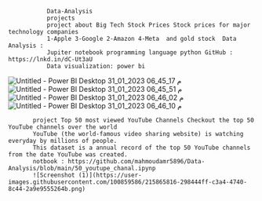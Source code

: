                Data-Analysis
               projects
               project about Big Tech Stock Prices Stock prices for major technology companies
               1-Apple 3-Google 2-Amazon 4-Meta  and gold stock  Data Analysis :    
               Jupiter notebook programming language python GitHub : https://lnkd.in/dC-Ut3aU
               Data visualization: power bi
               
  ![Untitled - Power BI Desktop 31_01_2023 06_45_17 م](https://user-images.githubusercontent.com/100859586/215852328-38ef7684-525c-4bac-a493-4d1e4585cbe8.png)
![Untitled - Power BI Desktop 31_01_2023 06_45_51 م](https://user-images.githubusercontent.com/100859586/215852593-11883ea0-cc63-486b-a412-4a601acf8b63.png)
![Untitled - Power BI Desktop 31_01_2023 06_46_02 م](https://user-images.githubusercontent.com/100859586/215852638-2fd75b66-4cd5-4d9d-a1a8-9cebc7d9429c.png)
![Untitled - Power BI Desktop 31_01_2023 06_46_10 م](https://user-images.githubusercontent.com/100859586/215852668-1f537601-30ee-46a8-99fc-32e036f4fd73.png)

           project Top 50 most viewed YouTube Channels Checkout the top 50 YouTube channels over the world
           YouTube (the world-famous video sharing website) is watching everyday by millions of people. 
           This dataset is a annual record of the top 50 YouTube channels from the date YouTube was created.
           notbook : https://github.com/mahmoudamr5896/Data-Analysis/blob/main/50_youtupe_chanal.ipynp
           ![Screenshot (1)](https://user-images.githubusercontent.com/100859586/215865816-298444ff-c3a4-4740-8c44-2a9e9555264b.png)
